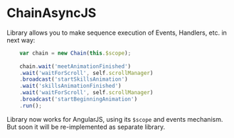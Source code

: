 # ChainAsyncJS
Library allows you to make sequence execution of Events, Handlers, etc. in next way:

````js
    var chain = new Chain(this.$scope);
    
    chain.wait('meetAnimationFinished')
    .wait('waitForScroll', self.scrollManager)
    .broadcast('startSkillsAnimation')
    .wait('skillsAnimationFinished')
    .wait('waitForScroll', self.scrollManager)
    .broadcast('startBeginningAnimation')
    .run();
````

Library now works for AngularJS, using its <code>$scope</code> and events mechanism. But soon it will be re-implemented as separate library.
